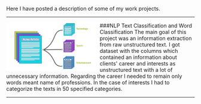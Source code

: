 Here I have posted a description of some of my work projects.

---
<p>
  <img width="250" align='left' src="https://github.com/nik-kad/portfolio/blob/main/pictures/text_classification.jpg">
</p>
###NLP Text Classification and Word Classification
The main goal of this project was an information extraction from raw unstructured text.
I got dataset with the columns which contained an information about clients' career and interests as unstructured text with a lot of unnecessary information.
Regarding the career I needed to remain only words meant name of professions.
In the case of interests I had to categorize the texts in 50 specified categories.


---
